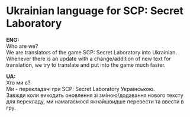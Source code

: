 # Ukrainian language for SCP: Secret Laboratory
**ENG:**                                                                          
Who are we?                                                                          
We are translators of the game SCP: Secret Laboratory into Ukrainian.                                                                          
Whenever there is an update with a change/addition of new text for translation, we try to translate and put into the game much faster.                                                                          
                                                                          
                                                                          
**UA:**                                                                          
Хто ми є?                                                                           
Ми - перекладачі гри SCP: Secret Laboratory Українською.                                                                           
Завжди коли виходить оновлення зі зміною/додавання нового тексту для перекладу, ми намагаємося якнайшвидше перевести та ввести в гру.                                                                           
